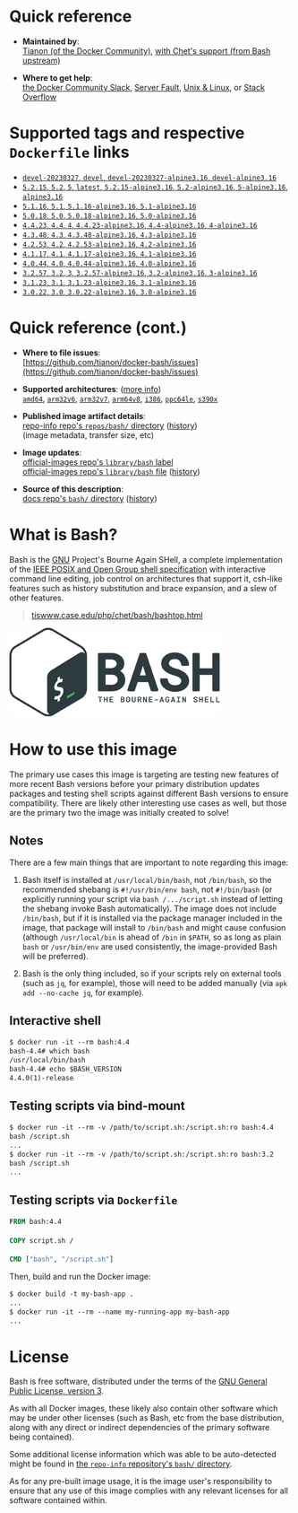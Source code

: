<!--

********************************************************************************

WARNING:

    DO NOT EDIT "bash/README.md"

    IT IS AUTO-GENERATED

    (from the other files in "bash/" combined with a set of templates)

********************************************************************************

-->

# Quick reference

-	**Maintained by**:  
	[Tianon (of the Docker Community)](https://github.com/tianon/docker-bash), [with Chet's support (from Bash upstream)](https://github.com/docker-library/official-images/pull/2217#issue-181031192)

-	**Where to get help**:  
	[the Docker Community Slack](https://dockr.ly/comm-slack), [Server Fault](https://serverfault.com/help/on-topic), [Unix & Linux](https://unix.stackexchange.com/help/on-topic), or [Stack Overflow](https://stackoverflow.com/help/on-topic)

# Supported tags and respective `Dockerfile` links

-	[`devel-20230327`, `devel`, `devel-20230327-alpine3.16`, `devel-alpine3.16`](https://github.com/tianon/docker-bash/blob/f30bf5c7d278128dee58abe3d10e7e3812bbfe90/devel/Dockerfile)
-	[`5.2.15`, `5.2`, `5`, `latest`, `5.2.15-alpine3.16`, `5.2-alpine3.16`, `5-alpine3.16`, `alpine3.16`](https://github.com/tianon/docker-bash/blob/cb26ef95b253f1bd736824c8e88d86e9dcadfa5e/5.2/Dockerfile)
-	[`5.1.16`, `5.1`, `5.1.16-alpine3.16`, `5.1-alpine3.16`](https://github.com/tianon/docker-bash/blob/ab48980aaa9b26f074375b19fe430e4bf5970573/5.1/Dockerfile)
-	[`5.0.18`, `5.0`, `5.0.18-alpine3.16`, `5.0-alpine3.16`](https://github.com/tianon/docker-bash/blob/ab48980aaa9b26f074375b19fe430e4bf5970573/5.0/Dockerfile)
-	[`4.4.23`, `4.4`, `4`, `4.4.23-alpine3.16`, `4.4-alpine3.16`, `4-alpine3.16`](https://github.com/tianon/docker-bash/blob/ab48980aaa9b26f074375b19fe430e4bf5970573/4.4/Dockerfile)
-	[`4.3.48`, `4.3`, `4.3.48-alpine3.16`, `4.3-alpine3.16`](https://github.com/tianon/docker-bash/blob/ab48980aaa9b26f074375b19fe430e4bf5970573/4.3/Dockerfile)
-	[`4.2.53`, `4.2`, `4.2.53-alpine3.16`, `4.2-alpine3.16`](https://github.com/tianon/docker-bash/blob/ab48980aaa9b26f074375b19fe430e4bf5970573/4.2/Dockerfile)
-	[`4.1.17`, `4.1`, `4.1.17-alpine3.16`, `4.1-alpine3.16`](https://github.com/tianon/docker-bash/blob/a09af45d612181a67232d6409528062ae4484fef/4.1/Dockerfile)
-	[`4.0.44`, `4.0`, `4.0.44-alpine3.16`, `4.0-alpine3.16`](https://github.com/tianon/docker-bash/blob/ab48980aaa9b26f074375b19fe430e4bf5970573/4.0/Dockerfile)
-	[`3.2.57`, `3.2`, `3`, `3.2.57-alpine3.16`, `3.2-alpine3.16`, `3-alpine3.16`](https://github.com/tianon/docker-bash/blob/f1c77bd73380eff08af39e3eee54bfdf39ecf6a5/3.2/Dockerfile)
-	[`3.1.23`, `3.1`, `3.1.23-alpine3.16`, `3.1-alpine3.16`](https://github.com/tianon/docker-bash/blob/ab48980aaa9b26f074375b19fe430e4bf5970573/3.1/Dockerfile)
-	[`3.0.22`, `3.0`, `3.0.22-alpine3.16`, `3.0-alpine3.16`](https://github.com/tianon/docker-bash/blob/ab48980aaa9b26f074375b19fe430e4bf5970573/3.0/Dockerfile)

# Quick reference (cont.)

-	**Where to file issues**:  
	[https://github.com/tianon/docker-bash/issues](https://github.com/tianon/docker-bash/issues)

-	**Supported architectures**: ([more info](https://github.com/docker-library/official-images#architectures-other-than-amd64))  
	[`amd64`](https://hub.docker.com/r/amd64/bash/), [`arm32v6`](https://hub.docker.com/r/arm32v6/bash/), [`arm32v7`](https://hub.docker.com/r/arm32v7/bash/), [`arm64v8`](https://hub.docker.com/r/arm64v8/bash/), [`i386`](https://hub.docker.com/r/i386/bash/), [`ppc64le`](https://hub.docker.com/r/ppc64le/bash/), [`s390x`](https://hub.docker.com/r/s390x/bash/)

-	**Published image artifact details**:  
	[repo-info repo's `repos/bash/` directory](https://github.com/docker-library/repo-info/blob/master/repos/bash) ([history](https://github.com/docker-library/repo-info/commits/master/repos/bash))  
	(image metadata, transfer size, etc)

-	**Image updates**:  
	[official-images repo's `library/bash` label](https://github.com/docker-library/official-images/issues?q=label%3Alibrary%2Fbash)  
	[official-images repo's `library/bash` file](https://github.com/docker-library/official-images/blob/master/library/bash) ([history](https://github.com/docker-library/official-images/commits/master/library/bash))

-	**Source of this description**:  
	[docs repo's `bash/` directory](https://github.com/docker-library/docs/tree/master/bash) ([history](https://github.com/docker-library/docs/commits/master/bash))

# What is Bash?

Bash is the [GNU](http://www.gnu.org/) Project's Bourne Again SHell, a complete implementation of the [IEEE POSIX and Open Group shell specification](http://www.opengroup.org/onlinepubs/9699919799/nfindex.html) with interactive command line editing, job control on architectures that support it, csh-like features such as history substitution and brace expansion, and a slew of other features.

> [tiswww.case.edu/php/chet/bash/bashtop.html](https://tiswww.case.edu/php/chet/bash/bashtop.html)

![logo](https://raw.githubusercontent.com/docker-library/docs/5cb6fef6ed317e5af7e1e14e64c18c2b81657e81/bash/logo.png)

# How to use this image

The primary use cases this image is targeting are testing new features of more recent Bash versions before your primary distribution updates packages and testing shell scripts against different Bash versions to ensure compatibility. There are likely other interesting use cases as well, but those are the primary two the image was initially created to solve!

## Notes

There are a few main things that are important to note regarding this image:

1.	Bash itself is installed at `/usr/local/bin/bash`, not `/bin/bash`, so the recommended shebang is `#!/usr/bin/env bash`, not `#!/bin/bash` (or explicitly running your script via `bash /.../script.sh` instead of letting the shebang invoke Bash automatically). The image does not include `/bin/bash`, but if it is installed via the package manager included in the image, that package will install to `/bin/bash` and might cause confusion (although `/usr/local/bin` is ahead of `/bin` in `$PATH`, so as long as plain `bash` or `/usr/bin/env` are used consistently, the image-provided Bash will be preferred).

2.	Bash is the only thing included, so if your scripts rely on external tools (such as `jq`, for example), those will need to be added manually (via `apk add --no-cache jq`, for example).

## Interactive shell

```console
$ docker run -it --rm bash:4.4
bash-4.4# which bash
/usr/local/bin/bash
bash-4.4# echo $BASH_VERSION
4.4.0(1)-release
```

## Testing scripts via bind-mount

```console
$ docker run -it --rm -v /path/to/script.sh:/script.sh:ro bash:4.4 bash /script.sh
...
$ docker run -it --rm -v /path/to/script.sh:/script.sh:ro bash:3.2 bash /script.sh
...
```

## Testing scripts via `Dockerfile`

```dockerfile
FROM bash:4.4

COPY script.sh /

CMD ["bash", "/script.sh"]
```

Then, build and run the Docker image:

```console
$ docker build -t my-bash-app .
...
$ docker run -it --rm --name my-running-app my-bash-app
...
```

# License

Bash is free software, distributed under the terms of the [GNU General Public License, version 3](http://www.gnu.org/licenses/gpl.html).

As with all Docker images, these likely also contain other software which may be under other licenses (such as Bash, etc from the base distribution, along with any direct or indirect dependencies of the primary software being contained).

Some additional license information which was able to be auto-detected might be found in [the `repo-info` repository's `bash/` directory](https://github.com/docker-library/repo-info/tree/master/repos/bash).

As for any pre-built image usage, it is the image user's responsibility to ensure that any use of this image complies with any relevant licenses for all software contained within.
